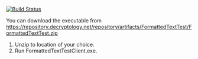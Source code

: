 [![Build Status](https://ci.decryptology.net/api/badges/decryp7/TextDifferenceBetweenNET35And462/status.svg)](https://ci.decryptology.net/decryp7/TextDifferenceBetweenNET35And462)

You can download the executable from https://repository.decryptology.net/repository/artifacts/FormattedTextTest/FormattedTextTest.zip
1. Unzip to location of your choice.
2. Run FormattedTextTestClient.exe.